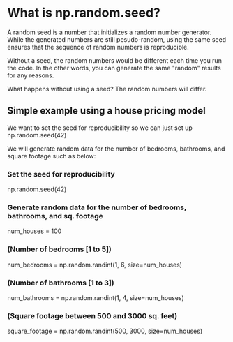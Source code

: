 # What is np.random.seed? 

A random seed is a number that initializes a random number generator. While the generated numbers are still pesudo-random, using the same seed ensures that the sequence of random numbers is reproducible.

Without a seed, the random numbers would be different each time you run the code. In the other words, you can generate the same "random" results for any reasons. 

What happens without using a seed? The random numbers will differ. 

## Simple example using a house pricing model
We want to set the seed for reproducibility so we can just set up np.random.seed(42)

We will generate random data for the number of bedrooms, bathrooms, and square footage such as below:

### Set the seed for reproducibility 
np.random.seed(42)

### Generate random data for the number of bedrooms, bathrooms, and sq. footage
num_houses = 100 

### (Number of bedrooms [1 to 5])
num_bedrooms = np.random.randint(1, 6, size=num_houses)


### (Number of bathrooms [1 to 3])
num_bathrooms = np.random.randint(1, 4, size=num_houses)

### (Square footage between 500 and 3000 sq. feet)
square_footage = np.random.randint(500, 3000, size=num_houses)

